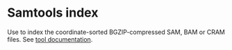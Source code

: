 # Samtools index

Use to index the coordinate-sorted BGZIP-compressed SAM, BAM or CRAM files. See [tool documentation](http://www.htslib.org/doc/1.16/samtools-index.html).
